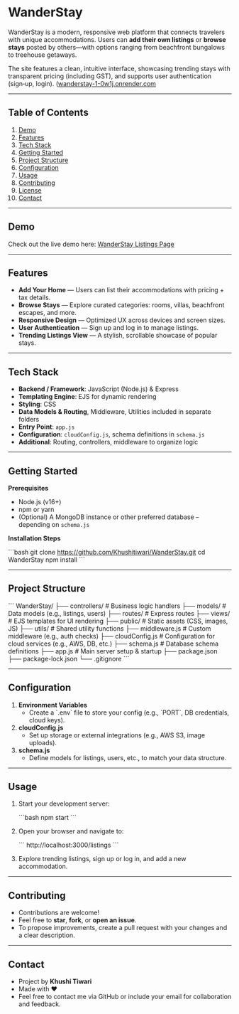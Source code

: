 # WanderStay

WanderStay is a modern, responsive web platform that connects travelers with unique accommodations. Users can **add their own listings** or **browse stays** posted by others—with options ranging from beachfront bungalows to treehouse getaways.

The site features a clean, intuitive interface, showcasing trending stays with transparent pricing (including GST), and supports user authentication (sign‑up, login). ([wanderstay-1-0w1j.onrender.com](https://wanderstay-1-0w1j.onrender.com/listings)

---

## Table of Contents

1. [Demo](#demo)  
2. [Features](#features)  
3. [Tech Stack](#tech-stack)  
4. [Getting Started](#getting-started)  
5. [Project Structure](#project-structure)  
6. [Configuration](#configuration)  
7. [Usage](#usage)  
8. [Contributing](#contributing)  
9. [License](#license)  
10. [Contact](#contact)

---

## Demo

Check out the live demo here: [WanderStay Listings Page](https://wanderstay-1-0w1j.onrender.com/listings)

---

## Features

- **Add Your Home** — Users can list their accommodations with pricing + tax details.  
- **Browse Stays** — Explore curated categories: rooms, villas, beachfront escapes, and more.  
- **Responsive Design** — Optimized UX across devices and screen sizes.  
- **User Authentication** — Sign up and log in to manage listings.  
- **Trending Listings View** — A stylish, scrollable showcase of popular stays.  

---

## Tech Stack

- **Backend / Framework**: JavaScript (Node.js) & Express  
- **Templating Engine**: EJS for dynamic rendering  
- **Styling**: CSS  
- **Data Models & Routing**, Middleware, Utilities included in separate folders  
- **Entry Point**: `app.js`  
- **Configuration**: `cloudConfig.js`, schema definitions in `schema.js`  
- **Additional**: Routing, controllers, middleware to organize logic  

---

## Getting Started

**Prerequisites**  
- Node.js (v16+)  
- npm or yarn  
- (Optional) A MongoDB instance or other preferred database – depending on `schema.js`

**Installation Steps**

\`\`\`bash
git clone https://github.com/Khushitiwari/WanderStay.git
cd WanderStay
npm install
\`\`\`

---

## Project Structure

\`\`\`
WanderStay/
├── controllers/      # Business logic handlers
├── models/           # Data models (e.g., listings, users)
├── routes/           # Express routes
├── views/            # EJS templates for UI rendering
├── public/           # Static assets (CSS, images, JS)
├── utils/            # Shared utility functions
├── middleware.js     # Custom middleware (e.g., auth checks)
├── cloudConfig.js    # Configuration for cloud services (e.g., AWS, DB, etc.)
├── schema.js         # Database schema definitions
├── app.js            # Main server setup & startup
├── package.json
├── package-lock.json
└── .gitignore
\`\`\`

---

## Configuration

1. **Environment Variables**  
   - Create a \`.env\` file to store your config (e.g., \`PORT\`, DB credentials, cloud keys).
2. **cloudConfig.js**  
   - Set up storage or external integrations (e.g., AWS S3, image uploads).
3. **schema.js**  
   - Define models for listings, users, etc., to match your data structure.

---

## Usage

1. Start your development server:

    \`\`\`bash
    npm start
    \`\`\`

2. Open your browser and navigate to:

    \`\`\`
    http://localhost:3000/listings
    \`\`\`

3. Explore trending listings, sign up or log in, and add a new accommodation.

---

## Contributing

- Contributions are welcome!  
- Feel free to **star**, **fork**, or **open an issue**.  
- To propose improvements, create a pull request with your changes and a clear description.

---


## Contact

- Project by **Khushi Tiwari**  
- Made with ♥  
- Feel free to contact me via GitHub or include your email for collaboration and feedback.
